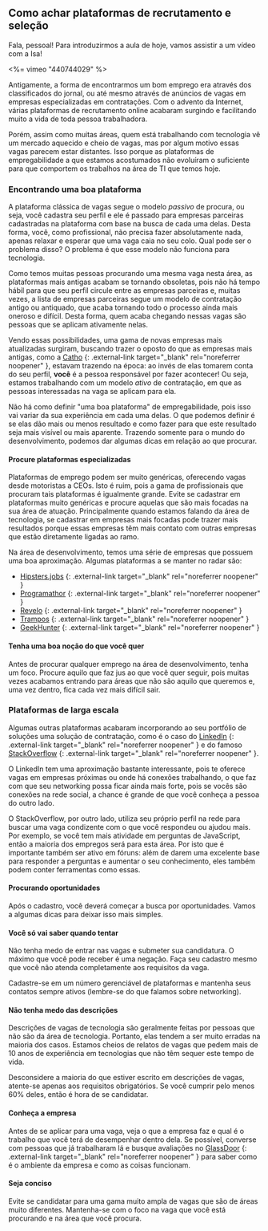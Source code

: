 

## Como achar plataformas de recrutamento e seleção

Fala, pessoal! Para introduzirmos a aula de hoje, vamos assistir a um vídeo com a Isa!

<%= vimeo "440744029" %>

Antigamente, a forma de encontrarmos um bom emprego era através dos classificados do jornal, ou até mesmo através de anúncios de vagas em empresas especializadas em contratações. Com o advento da Internet, várias plataformas de recrutamento online acabaram surgindo e facilitando muito a vida de toda pessoa trabalhadora.

Porém, assim como muitas áreas, quem está trabalhando com tecnologia vê um mercado aquecido e cheio de vagas, mas por algum motivo essas vagas parecem estar distantes. Isso porque as plataformas de empregabilidade a que estamos acostumados não evoluíram o suficiente para que comportem os trabalhos na área de TI que temos hoje.

### Encontrando uma boa plataforma

A plataforma clássica de vagas segue o modelo _passivo_ de procura, ou seja, você cadastra seu perfil e ele é passado para empresas parceiras cadastradas na plataforma com base na busca de cada uma delas. Desta forma, você, como profissional, não precisa fazer absolutamente nada, apenas relaxar e esperar que uma vaga caia no seu colo. Qual pode ser o problema disso? O problema é que esse modelo não funciona para tecnologia.

Como temos muitas pessoas procurando uma mesma vaga nesta área, as plataformas mais antigas acabam se tornando obsoletas, pois não há tempo hábil para que seu perfil circule entre as empresas parceiras e, muitas vezes, a lista de empresas parceiras segue um modelo de contratação antigo ou antiquado, que acaba tornando todo o processo ainda mais oneroso e difícil. Desta forma, quem acaba chegando nessas vagas são pessoas que se aplicam ativamente nelas.

Vendo essas possibilidades, uma gama de novas empresas mais atualizadas surgiram, buscando trazer o oposto do que as empresas mais antigas, como a [Catho](https://www.catho.com.br) {: .external-link target="_blank" rel="noreferrer noopener" }, estavam trazendo na época: ao invés de elas tomarem conta do seu perfil, **você** é a pessoa responsável por fazer acontecer! Ou seja, estamos trabalhando com um modelo _ativo_ de contratação, em que as pessoas interessadas na vaga se aplicam para ela.

Não há como definir "uma boa plataforma" de empregabilidade, pois isso vai variar da sua experiência em cada uma delas. O que podemos definir é se elas dão mais ou menos resultado e como fazer para que este resultado seja mais visível ou mais aparente. Trazendo somente para o mundo do desenvolvimento, podemos dar algumas dicas em relação ao que procurar.

#### Procure plataformas especializadas

Plataformas de emprego podem ser muito genéricas, oferecendo vagas desde motoristas a CEOs. Isto é ruim, pois a gama de profissionais que procuram tais plataformas é igualmente grande. Evite se cadastrar em plataformas muito genéricas e procure aquelas que são mais focadas na sua área de atuação. Principalmente quando estamos falando da área de tecnologia, se cadastrar em empresas mais focadas pode trazer mais resultados porque essas empresas têm mais contato com outras empresas que estão diretamente ligadas ao ramo.

Na área de desenvolvimento, temos uma série de empresas que possuem uma boa aproximação. Algumas plataformas a se manter no radar são:

- [Hipsters.jobs](https://hipsters.jobs) {: .external-link target="_blank" rel="noreferrer noopener" }
- [Programathor](https://programathor.com.br) {: .external-link target="_blank" rel="noreferrer noopener" }
- [Revelo](hhttps://revelo.com.br) {: .external-link target="_blank" rel="noreferrer noopener" }
- [Trampos](https://trampos.co) {: .external-link target="_blank" rel="noreferrer noopener" }
- [GeekHunter](https://www.geekhunter.com.br) {: .external-link target="_blank" rel="noreferrer noopener" }

#### Tenha uma boa noção do que você quer

Antes de procurar qualquer emprego na área de desenvolvimento, tenha um foco. Procure aquilo que faz jus ao que você quer seguir, pois muitas vezes acabamos entrando para áreas que não são aquilo que queremos e, uma vez dentro, fica cada vez mais difícil sair.

### Plataformas de larga escala

Algumas outras plataformas acabaram incorporando ao seu portfólio de soluções uma solução de contratação, como é o caso do [LinkedIn](https://www.linkedin.com/jobs/?originalSubdomain=br) {: .external-link target="_blank" rel="noreferrer noopener" } e do famoso [StackOverflow](https://stackoverflow.com/jobs) {: .external-link target="_blank" rel="noreferrer noopener" }.

O LinkedIn tem uma aproximação bastante interessante, pois te oferece vagas em empresas próximas ou onde há conexões trabalhando, o que faz com que seu networking possa ficar ainda mais forte, pois se vocês são conexões na rede social, a chance é grande de que você conheça a pessoa do outro lado.

O StackOverflow, por outro lado, utiliza seu próprio perfil na rede para buscar uma vaga condizente com o que você respondeu ou ajudou mais. Por exemplo, se você tem mais atividade em perguntas de JavaScript, então a maioria dos empregos será para esta área. Por isto que é importante também ser ativo em fóruns: além de darem uma excelente base para responder a perguntas e aumentar o seu conhecimento, eles também podem conter ferramentas como essas.

#### Procurando oportunidades  

Após o cadastro, você deverá começar a busca por oportunidades. Vamos a algumas dicas para deixar isso mais simples.

#### Você só vai saber quando tentar

Não tenha medo de entrar nas vagas e submeter sua candidatura. O máximo que você pode receber é uma negação. Faça seu cadastro mesmo que você não atenda completamente aos requisitos da vaga.

Cadastre-se em um número gerenciável de plataformas e mantenha seus contatos sempre ativos (lembre-se do que falamos sobre networking).

#### Não tenha medo das descrições

Descrições de vagas de tecnologia são geralmente feitas por pessoas que não são da área de tecnologia. Portanto, elas tendem a ser muito erradas na maioria dos casos. Estamos cheios de relatos de vagas que pedem mais de 10 anos de experiência em tecnologias que não têm sequer este tempo de vida.

Desconsidere a maioria do que estiver escrito em descrições de vagas, atente-se apenas aos requisitos obrigatórios. Se você cumprir pelo menos 60% deles, então é hora de se candidatar.

#### Conheça a empresa

Antes de se aplicar para uma vaga, veja o que a empresa faz e qual é o trabalho que você terá de desempenhar dentro dela. Se possível, converse com pessoas que já trabalharam lá e busque avaliações no [GlassDoor](https://www.glassdoor.com.br/Avalia%C3%A7%C3%B5es/index.html) {: .external-link target="_blank" rel="noreferrer noopener" } para saber como é o ambiente da empresa e como as coisas funcionam.

#### Seja conciso

Evite se candidatar para uma gama muito ampla de vagas que são de áreas muito diferentes. Mantenha-se com o foco na vaga que você está procurando e na área que você procura.
